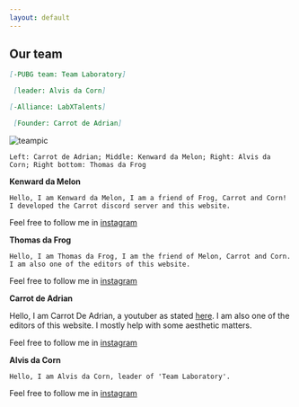 ```yaml
---
layout: default 
--- 
```


## Our team

```md
[-PUBG team: Team Laboratory]

 [leader: Alvis da Corn]
```
```md
[-Alliance: LabXTalents]

 [Founder: Carrot de Adrian]
```

![teampic](https://user-images.githubusercontent.com/77493028/104924892-0add9080-59d9-11eb-91a3-ed00fd0428d2.jpeg)

`Left: Carrot de Adrian; Middle: Kenward da Melon; Right: Alvis da Corn; Right bottom: Thomas da Frog`

  **Kenward da Melon**
  
  ```
  Hello, I am Kenward da Melon, I am a friend of Frog, Carrot and Corn! I developed the Carrot discord server and this website. 
  ```
  Feel free to follow me in [instagram](https://www.instagram.com/kenwardc_1122/)

  **Thomas da Frog**
  
  ```
  Hello, I am Thomas da Frog, I am the friend of Melon, Carrot and Corn. I am also one of the editors of this website.
  ```
  
  Feel free to follow me in [instagram](https://www.instagram.com/thomasng.203/)
  
  **Carrot de Adrian**

  
  Hello, I am Carrot De Adrian, a youtuber as stated [here](https://itzcoolllllll.github.io/carrot/index).
  I am also one of the editors of this website. I mostly help with some aesthetic matters.
  
  
  Feel free to follow me in [instagram](https://www.instagram.com/skyeccho/)
 
  
  **Alvis da Corn**
  
  ```
  Hello, I am Alvis da Corn, leader of 'Team Laboratory'.
  ```
  
  Feel free to follow me in [instagram](https://www.instagram.com/yshalvis06/)
  
